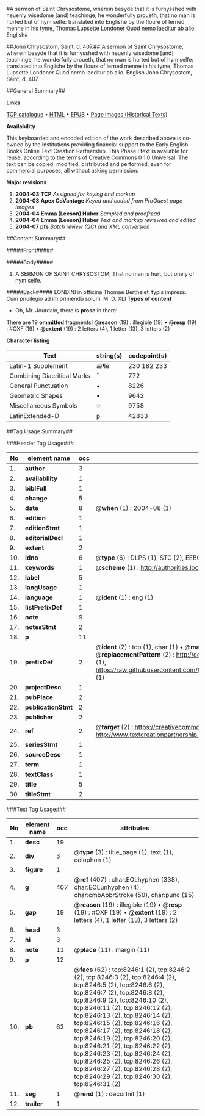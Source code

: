 #A sermon of Saint Chrysostome, wherein besyde that it is furnysshed with heuenly wisedome [and] teachinge, he wonderfully proueth, that no man is hurted but of hym selfe: translated into Englishe by the floure of lerned menne in his tyme, Thomas Lupsette Londoner Quod nemo laeditur ab alio. English#

##John Chrysostom, Saint, d. 407.##
A sermon of Saint Chrysostome, wherein besyde that it is furnysshed with heuenly wisedome [and] teachinge, he wonderfully proueth, that no man is hurted but of hym selfe: translated into Englishe by the floure of lerned menne in his tyme, Thomas Lupsette Londoner
Quod nemo laeditur ab alio. English
John Chrysostom, Saint, d. 407.

##General Summary##

**Links**

[TCP catalogue](http://www.ota.ox.ac.uk/tcp/)  • 
[HTML](http://tei.it.ox.ac.uk/tcp/Texts-HTML/free/A04/A04512.html)  • 
[EPUB](http://tei.it.ox.ac.uk/tcp/Texts-EPUB/free/A04/A04512.epub) • 
[Page images (Historical Texts)](https://data.historicaltexts.jisc.ac.uk/view?pubId=eebo-99843507e&pageId=eebo-99843507e-8246-1)

**Availability**

This keyboarded and encoded edition of the
	       work described above is co-owned by the institutions
	       providing financial support to the Early English Books
	       Online Text Creation Partnership. This Phase I text is
	       available for reuse, according to the terms of Creative
	       Commons 0 1.0 Universal. The text can be copied,
	       modified, distributed and performed, even for
	       commercial purposes, all without asking permission.

**Major revisions**

1. __2004-03__ __TCP__ *Assigned for keying and markup*
1. __2004-03__ __Apex CoVantage__ *Keyed and coded from ProQuest page images*
1. __2004-04__ __Emma (Leeson) Huber__ *Sampled and proofread*
1. __2004-04__ __Emma (Leeson) Huber__ *Text and markup reviewed and edited*
1. __2004-07__ __pfs__ *Batch review (QC) and XML conversion*

##Content Summary##

#####Front#####

#####Body#####

1. A SERMON OF SAINT CHRYSOSTOM, That no man is hurt, but onely of hym selfe.

#####Back#####
LONDINI in officina Thomae Bertheleti typis impress. Cum priuilegio ad im primendū solum. M. D. XLI
**Types of content**

  * Oh, Mr. Jourdain, there is **prose** in there!

There are 19 **ommitted** fragments! 
 @__reason__ (19) : illegible (19)  •  @__resp__ (19) : #OXF (19)  •  @__extent__ (19) : 2 letters (4), 1 letter (13), 3 letters (2)

**Character listing**


|Text|string(s)|codepoint(s)|
|---|---|---|
|Latin-1 Supplement|æ¶é|230 182 233|
|Combining             Diacritical Marks|̄|772|
|General Punctuation|•|8226|
|Geometric Shapes|▪|9642|
|Miscellaneous Symbols|☞|9758|
|LatinExtended-D|ꝑ|42833|

##Tag Usage Summary##

###Header Tag Usage###

|No|element name|occ|attributes|
|---|---|---|---|
|1.|__author__|3||
|2.|__availability__|1||
|3.|__biblFull__|1||
|4.|__change__|5||
|5.|__date__|8| @__when__ (1) : 2004-08 (1)|
|6.|__edition__|1||
|7.|__editionStmt__|1||
|8.|__editorialDecl__|1||
|9.|__extent__|2||
|10.|__idno__|6| @__type__ (6) : DLPS (1), STC (2), EEBO-CITATION (1), PROQUEST (1), VID (1)|
|11.|__keywords__|1| @__scheme__ (1) : http://authorities.loc.gov/ (1)|
|12.|__label__|5||
|13.|__langUsage__|1||
|14.|__language__|1| @__ident__ (1) : eng (1)|
|15.|__listPrefixDef__|1||
|16.|__note__|9||
|17.|__notesStmt__|2||
|18.|__p__|11||
|19.|__prefixDef__|2| @__ident__ (2) : tcp (1), char (1)  •  @__matchPattern__ (2) : ([0-9\-]+):([0-9IVX]+) (1), (.+) (1)  •  @__replacementPattern__ (2) : http://eebo.chadwyck.com/downloadtiff?vid=$1&page=$2 (1), https://raw.githubusercontent.com/textcreationpartnership/Texts/master/tcpchars.xml#$1 (1)|
|20.|__projectDesc__|1||
|21.|__pubPlace__|2||
|22.|__publicationStmt__|2||
|23.|__publisher__|2||
|24.|__ref__|2| @__target__ (2) : https://creativecommons.org/publicdomain/zero/1.0/ (1), http://www.textcreationpartnership.org/docs/. (1)|
|25.|__seriesStmt__|1||
|26.|__sourceDesc__|1||
|27.|__term__|1||
|28.|__textClass__|1||
|29.|__title__|5||
|30.|__titleStmt__|2||


###Text Tag Usage###

|No|element name|occ|attributes|
|---|---|---|---|
|1.|__desc__|19||
|2.|__div__|3| @__type__ (3) : title_page (1), text (1), colophon (1)|
|3.|__figure__|1||
|4.|__g__|407| @__ref__ (407) : char:EOLhyphen (338), char:EOLunhyphen (4), char:cmbAbbrStroke (50), char:punc (15)|
|5.|__gap__|19| @__reason__ (19) : illegible (19)  •  @__resp__ (19) : #OXF (19)  •  @__extent__ (19) : 2 letters (4), 1 letter (13), 3 letters (2)|
|6.|__head__|3||
|7.|__hi__|3||
|8.|__note__|11| @__place__ (11) : margin (11)|
|9.|__p__|12||
|10.|__pb__|62| @__facs__ (62) : tcp:8246:1 (2), tcp:8246:2 (2), tcp:8246:3 (2), tcp:8246:4 (2), tcp:8246:5 (2), tcp:8246:6 (2), tcp:8246:7 (2), tcp:8246:8 (2), tcp:8246:9 (2), tcp:8246:10 (2), tcp:8246:11 (2), tcp:8246:12 (2), tcp:8246:13 (2), tcp:8246:14 (2), tcp:8246:15 (2), tcp:8246:16 (2), tcp:8246:17 (2), tcp:8246:18 (2), tcp:8246:19 (2), tcp:8246:20 (2), tcp:8246:21 (2), tcp:8246:22 (2), tcp:8246:23 (2), tcp:8246:24 (2), tcp:8246:25 (2), tcp:8246:26 (2), tcp:8246:27 (2), tcp:8246:28 (2), tcp:8246:29 (2), tcp:8246:30 (2), tcp:8246:31 (2)|
|11.|__seg__|1| @__rend__ (1) : decorInit (1)|
|12.|__trailer__|1||
